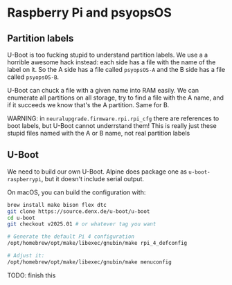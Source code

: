 # Raspberry Pi and psyopsOS

## Partition labels

U-Boot is too fucking stupid to understand partition labels.
We use a a horrible awesome hack instead:
each side has a file with the name of the label on it.
So the A side has a file called `psyopsOS-A`
and the B side has a file called `psyopsOS-B`.

U-Boot can chuck a file with a given name into RAM easily.
We can enumerate all partitions on all storage,
try to find a file with the A name,
and if it succeeds we know that's the A partition.
Same for B.

WARNING: in `neuralupgrade.firmware.rpi.rpi_cfg` there are references to boot labels, but U-Boot cannot underrstand them!
This is really just these stupid files named with the A or B name, not real partition labels

## U-Boot

We need to build our own U-Boot.
Alpine does package one as `u-boot-raspberrypi`, but it doesn't include serial output.

On macOS, you can build the configuration with:

```sh
brew install make bison flex dtc
git clone https://source.denx.de/u-boot/u-boot
cd u-boot
git checkout v2025.01 # or whatever tag you want

# Generate the default Pi 4 configuration
/opt/homebrew/opt/make/libexec/gnubin/make rpi_4_defconfig

# Adjust it:
/opt/homebrew/opt/make/libexec/gnubin/make menuconfig
```

TODO: finish this
